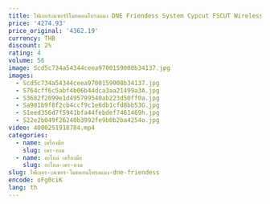 ```yaml
---
title: ไฟเบอร์เลเซอร์รีโมทคอนโทรลแผง DNE Friendess System Cypcut FSCUT Wireless Handheld Controller อะไหล่ Au3tech Controller
price: '4274.93'
price_original: '4362.19'
currency: THB
discount: 2%
rating: 4
volume: 56
image: Scd5c734a54344ceea9700159008b34137.jpg
images:
  - Scd5c734a54344ceea9700159008b34137.jpg
  - S764cff6c5abf4b06b44dca3aa21499a3A.jpg
  - S3682f2099e1d495799540ab223d50ff0a.jpg
  - Sa981b9f8f2cb4ccf9c1e6db1cfd8bb53G.jpg
  - S1eed356d7f5941bfa44febdef7461469h.jpg
  - S22e2b049f26240b3992fe9b0b2ba4254o.jpg
video: 4000251918784.mp4
categories:
  - name: เครื่องมือ
    slug: เคร-องม
  - name: อะไหล่ เครื่องมือ
    slug: อะไหล-เคร-องม
slug: ไฟเบอร-เลเซอร-โมทคอนโทรลแผง-dne-friendess
encode: oFg0ciK
lang: th
---
```

  